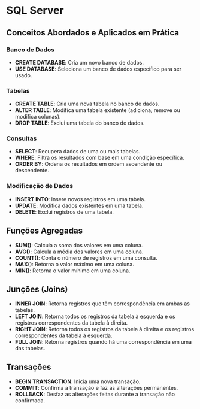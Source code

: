 # SQL Server


## Conceitos Abordados e Aplicados em Prática

### Banco de Dados
- **CREATE DATABASE**: Cria um novo banco de dados.
- **USE DATABASE**: Seleciona um banco de dados específico para ser usado.

### Tabelas
- **CREATE TABLE**: Cria uma nova tabela no banco de dados.
- **ALTER TABLE**: Modifica uma tabela existente (adiciona, remove ou modifica colunas).
- **DROP TABLE**: Exclui uma tabela do banco de dados.

### Consultas
- **SELECT**: Recupera dados de uma ou mais tabelas.
- **WHERE**: Filtra os resultados com base em uma condição específica.
- **ORDER BY**: Ordena os resultados em ordem ascendente ou descendente.

### Modificação de Dados
- **INSERT INTO**: Insere novos registros em uma tabela.
- **UPDATE**: Modifica dados existentes em uma tabela.
- **DELETE**: Exclui registros de uma tabela.

## Funções Agregadas
- **SUM()**: Calcula a soma dos valores em uma coluna.
- **AVG()**: Calcula a média dos valores em uma coluna.
- **COUNT()**: Conta o número de registros em uma consulta.
- **MAX()**: Retorna o valor máximo em uma coluna.
- **MIN()**: Retorna o valor mínimo em uma coluna.

## Junções (Joins)
- **INNER JOIN**: Retorna registros que têm correspondência em ambas as tabelas.
- **LEFT JOIN**: Retorna todos os registros da tabela à esquerda e os registros correspondentes da tabela à direita.
- **RIGHT JOIN**: Retorna todos os registros da tabela à direita e os registros correspondentes da tabela à esquerda.
- **FULL JOIN**: Retorna registros quando há uma correspondência em uma das tabelas.

## Transações
- **BEGIN TRANSACTION**: Inicia uma nova transação.
- **COMMIT**: Confirma a transação e faz as alterações permanentes.
- **ROLLBACK**: Desfaz as alterações feitas durante a transação não confirmada.




